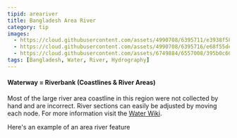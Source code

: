 ```yaml
---
tipid: areariver
title: Bangladesh Area River
category: tip
images:
  - https://cloud.githubusercontent.com/assets/4990708/6395711/e3938f58-bda7-11e4-8a2f-bd796d18607c.PNG
  - https://cloud.githubusercontent.com/assets/4990708/6395716/e68f55de-bda7-11e4-9553-e684324ea656.PNG
  - https://cloud.githubusercontent.com/assets/6749884/6557008/395b0c60-c648-11e4-80de-546ceed965f9.jpg
tags: [Bangladesh, Water, River, Hydrography]
---
```


#### Waterway = Riverbank (Coastlines & River Areas)

Most of the large river area coastline in this region were not collected by hand and are incorrect. River sections can easily be adjusted by moving each node. For more information visit the <a href="http://wiki.openstreetmap.org/wiki/Water" target="_blank">Water Wiki</a>.

Here's an example of an area river feature
